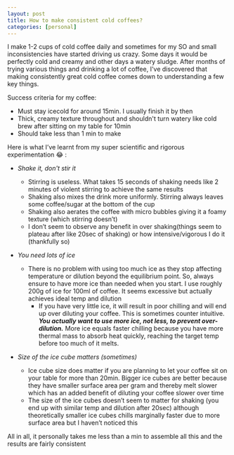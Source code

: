 ```yaml
---
layout: post
title: How to make consistent cold coffees? 
categories: [personal]
---
```


I make 1-2 cups of cold coffee daily and sometimes for my SO and small inconsistencies have started driving us crazy. Some days it would be perfectly cold and creamy and other days a watery sludge. After months of trying various things and drinking a lot of coffee, I've discovered that making consistently great cold coffee comes down to understanding a few key things. 

Success criteria for my coffee:

- Must stay icecold for around 15min. I usually finish it by then
- Thick, creamy texture throughout and shouldn't turn watery like cold brew after sitting on my table for 10min
- Should take less than 1 min to make 

Here is what I’ve learnt from my super scientific and rigorous experimentation 😂 :

- *Shake it, don't stir it*
    - Stirring is useless. What takes 15 seconds of shaking needs like 2 minutes of violent stirring to achieve the same results
    - Shaking also mixes the drink more uniformly. Stirring always leaves some coffee/sugar at the bottom of the cup
    - Shaking also aerates the coffee with micro bubbles giving it a foamy texture (which stirring doesn’t)
    - I don’t seem to observe any benefit in over shaking(things seem to plateau after like 20sec of shaking) or how intensive/vigorous I do it (thankfully so)
   
- *You need lots of ice*
    - There is no problem with using too much ice as they stop affecting temperature or dilution beyond the equilibrium point. So, always ensure to have more ice than needed when you start. I use roughly 200g of ice for 100ml of coffee. It seems excessive but actually achieves ideal temp and dilution
        - If you have very little ice, it will result in poor chilling and will end up over diluting your coffee. This is sometimes counter intuitive. ***You actually want to use more ice, not less, to prevent over-dilution.*** More ice equals faster chilling because you have more thermal mass to absorb heat quickly, reaching the target temp before too much of it melts.

- *Size of the ice cube matters (sometimes)*
    - Ice cube size does matter if you are planning to let your coffee sit on your table for more than 20min. Bigger ice cubes are better because they have smaller surface area per gram and thereby melt slower which has an added benefit of diluting your coffee slower over time
    - The size of the ice cubes doesn’t seem to matter for shaking (you end up with similar temp and dilution after 20sec) although theoretically smaller ice cubes chills marginally faster due to more surface area but I haven’t noticed this


All in all, it personally takes me less than a min to assemble all this and the results are fairly consistent

